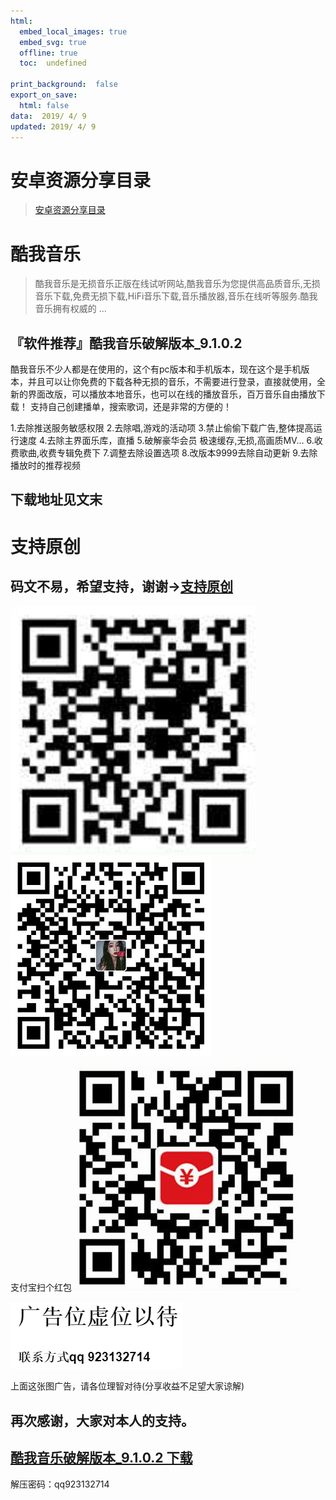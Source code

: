 ```yaml
---
html:
  embed_local_images: true
  embed_svg: true
  offline: true
  toc:  undefined

print_background:  false
export_on_save:
  html: false
data:  2019/ 4/ 9
updated: 2019/ 4/ 9
---
```


# 安卓资源分享目录

> [安卓资源分享目录](https://blog.csdn.net/qq923132714/article/details/83059823 "安卓资源分享目录")


# 酷我音乐

> 酷我音乐是无损音乐正版在线试听网站,酷我音乐为您提供高品质音乐,无损音乐下载,免费无损下载,HiFi音乐下载,音乐播放器,音乐在线听等服务.酷我音乐拥有权威的 ...

## 『软件推荐』酷我音乐破解版本_9.1.0.2

酷我音乐不少人都是在使用的，这个有pc版本和手机版本，现在这个是手机版本，并且可以让你免费的下载各种无损的音乐，不需要进行登录，直接就使用，全新的界面改版，可以播放本地音乐，也可以在线的播放音乐，百万音乐自由播放下载！
支持自己创建播单，搜索歌词，还是非常的方便的！

1.去除推送服务敏感权限
2.去除唱,游戏的活动项
3.禁止偷偷下载广告,整体提高运行速度
4.去除主界面乐库，直播
5.破解豪华会员 极速缓存,无损,高画质MV…
6.收费歌曲,收费专辑免费下
7.调整去除设置选项
8.改版本9999去除自动更新
9.去除播放时的推荐视频

## 下载地址见文末

# 支持原创


## 码文不易，希望支持，谢谢->**[支持原创](http://blog.csdn.net/qq923132714/article/details/79399145)**
![微信支付](https://raw.githubusercontent.com/923132714/my_picture/master/blog/support/weixin.png)![微信支付](https://raw.githubusercontent.com/923132714/my_picture/master/blog/support/支付宝.png)

支付宝扫个红包
![支付宝扫个红包](https://raw.githubusercontent.com/923132714/my_picture/master/blog/support/扫码领红包.png "扫码领红包")

![广告位](https://raw.githubusercontent.com/923132714/my_picture/master/blog/support/广告位.png "广告")

上面这张图广告，请各位理智对待(分享收益不足望大家谅解)

## 再次感谢，大家对本人的支持。




## [酷我音乐破解版本_9.1.0.2  下载](http://u16848854.ctfile.net/fs/16848854-362710005 "酷我音乐破解版本_9.1.0.2  下载")

解压密码：qq923132714
